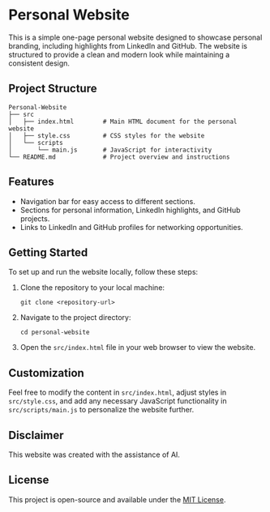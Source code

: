 # Personal Website

This is a simple one-page personal website designed to showcase personal branding, including highlights from LinkedIn and GitHub. The website is structured to provide a clean and modern look while maintaining a consistent design.

## Project Structure

```
Personal-Website
├── src
│   ├── index.html        # Main HTML document for the personal website
│   ├── style.css         # CSS styles for the website
│   └── scripts
│       └── main.js       # JavaScript for interactivity
└── README.md             # Project overview and instructions
```

## Features

- Navigation bar for easy access to different sections.
- Sections for personal information, LinkedIn highlights, and GitHub projects.
- Links to LinkedIn and GitHub profiles for networking opportunities.

## Getting Started

To set up and run the website locally, follow these steps:

1. Clone the repository to your local machine:

   ```
   git clone <repository-url>
   ```

2. Navigate to the project directory:

   ```
   cd personal-website
   ```

3. Open the `src/index.html` file in your web browser to view the website.

## Customization

Feel free to modify the content in `src/index.html`, adjust styles in `src/style.css`, and add any necessary JavaScript functionality in `src/scripts/main.js` to personalize the website further.

## Disclaimer

This website was created with the assistance of AI.

## License

This project is open-source and available under the [MIT License](LICENSE).
